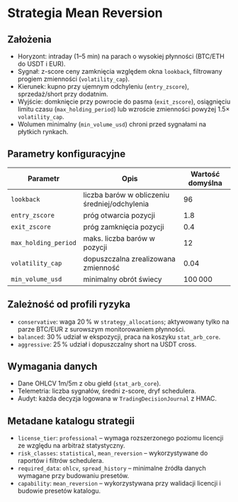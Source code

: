 # Strategia Mean Reversion

## Założenia
- Horyzont: intraday (1–5 min) na parach o wysokiej płynności (BTC/ETH do USDT i EUR).
- Sygnał: z-score ceny zamknięcia względem okna `lookback`, filtrowany progiem zmienności (`volatility_cap`).
- Kierunek: kupno przy ujemnym odchyleniu (`entry_zscore`), sprzedaż/short przy dodatnim.
- Wyjście: domknięcie przy powrocie do pasma (`exit_zscore`), osiągnięciu limitu czasu (`max_holding_period`) lub wzroście zmienności powyżej 1.5× `volatility_cap`.
- Wolumen minimalny (`min_volume_usd`) chroni przed sygnałami na płytkich rynkach.

## Parametry konfiguracyjne
| Parametr | Opis | Wartość domyślna |
| --- | --- | --- |
| `lookback` | liczba barów w obliczeniu średniej/odchylenia | 96 |
| `entry_zscore` | próg otwarcia pozycji | 1.8 |
| `exit_zscore` | próg zamknięcia pozycji | 0.4 |
| `max_holding_period` | maks. liczba barów w pozycji | 12 |
| `volatility_cap` | dopuszczalna zrealizowana zmienność | 0.04 |
| `min_volume_usd` | minimalny obrót świecy | 100 000 |

## Zależność od profili ryzyka
- `conservative`: waga 20 % w `strategy_allocations`; aktywowany tylko na parze BTC/EUR z surowszym monitorowaniem płynności.
- `balanced`: 30 % udział w ekspozycji, praca na koszyku `stat_arb_core`.
- `aggressive`: 25 % udział i dopuszczalny short na USDT cross.

## Wymagania danych
- Dane OHLCV 1m/5m z obu giełd (`stat_arb_core`).
- Telemetria: liczba sygnałów, średni z-score, dryf schedulera.
- Audyt: każda decyzja logowana w `TradingDecisionJournal` z HMAC.

## Metadane katalogu strategii
- `license_tier`: `professional` – wymaga rozszerzonego poziomu licencji ze względu na arbitraż statystyczny.
- `risk_classes`: `statistical`, `mean_reversion` – wykorzystywane do raportów i filtrów schedulera.
- `required_data`: `ohlcv`, `spread_history` – minimalne źródła danych wymagane przy budowaniu presetów.
- `capability`: `mean_reversion` – wykorzystywana przy walidacji licencji i budowie presetów katalogu.

